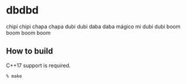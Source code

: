 # dbdbd

chipi chipi chapa chapa dubi dubi daba daba mágico mi dubi dubi boom boom boom boom

## How to build

C++17 support is required.

```console
% make
```
